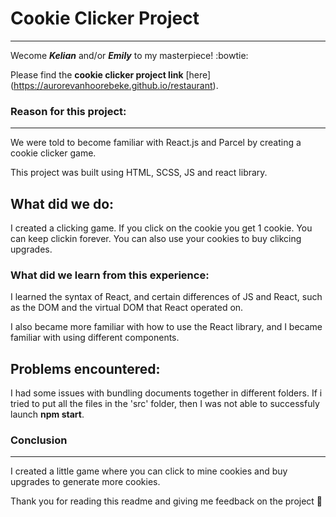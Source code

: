 # Cookie Clicker Project
___________

Wecome ***Kelian*** and/or ***Emily*** to my masterpiece! :bowtie:

Please find the **cookie clicker project link** [here] (https://aurorevanhoorebeke.github.io/restaurant).


### Reason for this project:
________

We were told to become familiar with React.js and Parcel by creating a cookie clicker game. 

This project was built using HTML, SCSS, JS and react library.

## What did we do:

I created a clicking game. If you click on the cookie you get 1 cookie. You can keep clickin forever. You can also use your cookies to buy clikcing upgrades.

### What did we learn from this experience:

I learned the syntax of React, and certain differences of JS and React, such as the DOM and the virtual DOM that React operated on.

I also became more familiar with how to use the React library, and I became familiar with using different components. 


## Problems encountered:

I had some issues with bundling documents together in different folders. If i tried to put all the files in the 'src' folder, then I was not able to successfuly launch **npm start**.


### Conclusion
_____

I created a little game where you can click to mine cookies and buy upgrades to generate more cookies.

Thank you for reading this readme and giving me feedback on the project :punch: 
